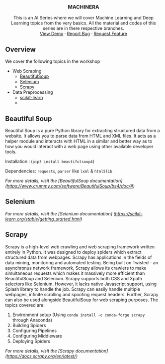 
<p align="center">
  <h3 align="center">MACHINERA</h3>

  <p align="center">
    This is an AI Series where we will cover Machine Learning and Deep Learning topics from the very basics.
    All the material and codes of this series are in there respective branches.
    <br />
    <a href="https://github.com/ISTE-VESIT-ORG/Machinera-2020">View Demo</a>
    ·
    <a href="https://github.com/ISTE-VESIT-ORG/Machinera-2020/issues">Report Bug</a>
    ·
    <a href="https://github.com/ISTE-VESIT-ORG/Machinera-2020/issues">Request Feature</a>
  </p>
</p>

## Overview

We cover the following topics in the workshop 
* Web Scraping
  * [BeautifulSoup](#beautifulsoup)
  * [Selenium](#selenium)
  * [Scrapy](#scrapy)
* Data Preprocessing
  * [scikit-learn](#scikitlearn) 
  <!--
  change this/add others as needed 
  -Hridesh 
  -->
  * 
  
<h2>Beautiful Soup</h2>

Beautiful Soup is a pure Python library for extracting structured data from a website. It allows you to parse data from HTML and XML files. It acts as a helper module and interacts with HTML in a similar and better way as to how you would interact with a web page using other available developer tools.

Installation : (`pip3 install beautifulsoup4`)

Dependencies: `requests`, `parser` like `lxml` & `html5lib`

_For more details, visit the [BeautifulSoup documentation] (https://www.crummy.com/software/BeautifulSoup/bs4/doc/#)_

## Selenium
<!-- Here comes the Selenium section-->

_For more details, visit the [Selenium documentation] (https://scikit-learn.org/stable/getting_started.html)_

## Scrapy

Scrapy is a high-level web crawling and web scraping framework written entirely in Python. It was designed to deploy spiders which extract structured data from webpages. Scrapy has applications in the fields of data mining, monitoring and automated testing. Being built on Twisted - an asynchronus network framework, Scrapy allows its crawlers to make simultaneous requests which makes it massively more efficient than BeautifulSoup and Selenium.
Scrapy supports both CSS and Xpath selectors like Selenium. However, it lacks native Javascript support, using Splash library to handle the job. Scrapy can easily handle multiple webpages, infinite scrolling and spoofing request headers. Further, Scrapy can also be used alongside BeautifulSoup for web scraping purposes.
The topics covered are:
1. Environment setup (Using `conda install -c conda-forge scrapy` through Anaconda)
2. Building Spiders
3. Configuring Pipelines
4. Configuring Middleware
5. Deploying Spiders

_For more details, visit the [Scrapy documentation] (https://docs.scrapy.org/en/latest/)_
